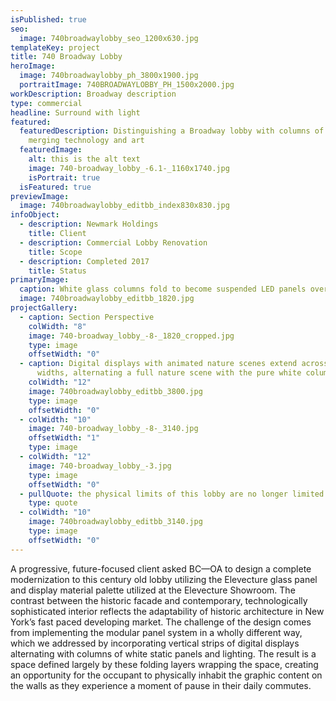```yaml
---
isPublished: true
seo:
  image: 740broadwaylobby_seo_1200x630.jpg
templateKey: project
title: 740 Broadway Lobby
heroImage:
  image: 740broadwaylobby_ph_3800x1900.jpg
  portraitImage: 740BROADWAYLOBBY_PH_1500x2000.jpg
workDescription: Broadway description
type: commercial
headline: Surround with light
featured:
  featuredDescription: Distinguishing a Broadway lobby with columns of light
    merging technology and art
  featuredImage:
    alt: this is the alt text
    image: 740-broadway_lobby_-6.1-_1160x1740.jpg
    isPortrait: true
  isFeatured: true
previewImage:
  image: 740broadwaylobby_editbb_index830x830.jpg
infoObject:
  - description: Newmark Holdings
    title: Client
  - description: Commercial Lobby Renovation
    title: Scope
  - description: Completed 2017
    title: Status
primaryImage:
  caption: White glass columns fold to become suspended LED panels overhead
  image: 740broadwaylobby_editbb_1820.jpg
projectGallery:
  - caption: Section Perspective
    colWidth: "8"
    image: 740-broadway_lobby_-8-_1820_cropped.jpg
    type: image
    offsetWidth: "0"
  - caption: Digital displays with animated nature scenes extend across column
      widths, alternating a full nature scene with the pure white columns
    colWidth: "12"
    image: 740broadwaylobby_editbb_3800.jpg
    type: image
    offsetWidth: "0"
  - colWidth: "10"
    image: 740-broadway_lobby_-8-_3140.jpg
    offsetWidth: "1"
    type: image
  - colWidth: "12"
    image: 740-broadway_lobby_-3.jpg
    type: image
    offsetWidth: "0"
  - pullQuote: the physical limits of this lobby are no longer limited
    type: quote
  - colWidth: "10"
    image: 740broadwaylobby_editbb_3140.jpg
    type: image
    offsetWidth: "0"
---
```

A progressive, future-focused client asked BC—OA to design a complete modernization to this century old lobby utilizing the Elevecture glass panel and display material palette utilized at the Elevecture Showroom. The contrast between the historic facade and contemporary, technologically sophisticated interior reflects the adaptability of historic architecture in New York’s fast paced developing market. The challenge of the design comes from implementing the modular panel system in a wholly different way, which we addressed by incorporating vertical strips of digital displays alternating with columns of white static panels and lighting. The result is a space defined largely by these folding layers wrapping the space, creating an opportunity for the occupant to physically inhabit the graphic content on the walls as they experience a moment of pause in their daily commutes.
